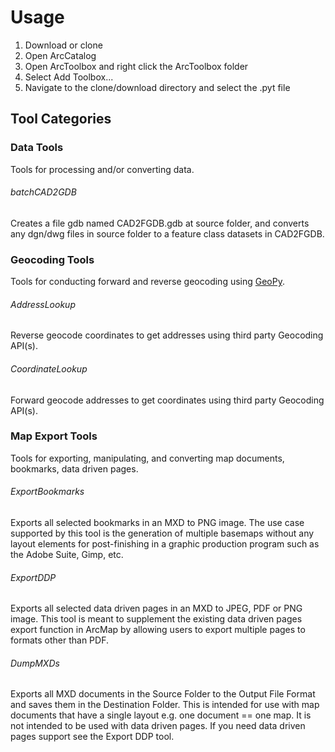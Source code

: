 # Usage
1. Download or clone
2. Open ArcCatalog
3. Open ArcToolbox and right click the ArcToolbox folder
4. Select Add Toolbox...
5. Navigate to the clone/download directory and select the .pyt file

## Tool Categories
### Data Tools
Tools for processing and/or converting data.

###### batchCAD2GDB

Creates a file gdb named CAD2FGDB.gdb at source folder, and converts any dgn/dwg files in source folder to a feature class datasets in CAD2FGDB.

### Geocoding Tools
Tools for conducting forward and reverse geocoding using [GeoPy](https://geopy.readthedocs.io/en/1.10.0/).

###### AddressLookup
Reverse geocode coordinates to get addresses using third party Geocoding API(s).

###### CoordinateLookup
Forward geocode addresses to get coordinates using third party Geocoding API(s).

### Map Export Tools
Tools for exporting, manipulating, and converting map documents, bookmarks, data driven pages.

###### ExportBookmarks
Exports all selected bookmarks in an MXD to PNG image. The use case supported by this tool is the generation of multiple basemaps without any layout elements for post-finishing in a graphic production program such as the Adobe Suite, Gimp, etc.

###### ExportDDP
Exports all selected data driven pages in an MXD to JPEG, PDF or PNG image. This tool is meant to supplement the existing data driven pages export function in ArcMap by allowing users to export multiple pages to formats other than PDF.

###### DumpMXDs
Exports all MXD documents in the Source Folder to the Output File Format and saves them in the Destination Folder. This is intended for use with map documents that have a single layout e.g. one document == one map. It is not intended to be used with data driven pages. If you need data driven pages support see the Export DDP tool.
